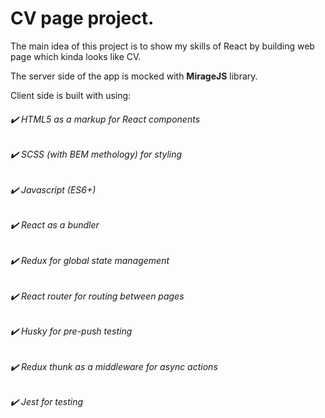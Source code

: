 # CV page project. 
The main idea of this project is to show my skills of React by building web page which kinda looks like CV. 

The server side of the app is mocked with **MirageJS** library. 

Client side is built with using: 
###### ✔️ HTML5 as a markup for React components
###### ✔️ SCSS (with BEM methology) for styling
###### ✔️ Javascript (ES6+) 
###### ✔️ React as a bundler
###### ✔️ Redux for global state management
###### ✔️ React router for routing between pages 
###### ✔️ Husky for pre-push testing 
###### ✔️ Redux thunk as a middleware for async actions
###### ✔️ Jest for testing 
